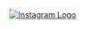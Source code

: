 <!DOCTYPE html>

</style>
</head>
<body>

<div class="container">
    <a href="https://www.instagram.com/umarylandigem/">
        <img class="image" src="Instagram_icon.png" width="10" height="5" alt="Instagram Icon">
        <div class="overlay"></div>
        <img class="instagram-logo" src="path/to/Instagram_logo_2016.svg.png" alt="Instagram Logo">
    </a>
</div>

</body>
</html>
